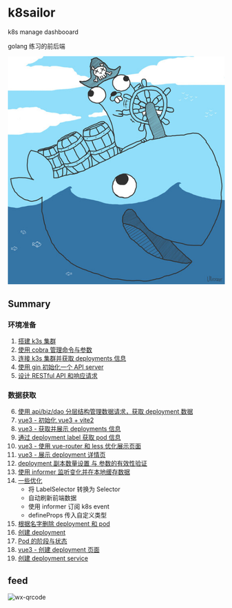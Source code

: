 # k8sailor

k8s manage dashbooard

golang 练习的前后端

![](/docs/assets/img/gopher-pirate-medium.jpg)

## Summary

### 环境准备

1. [搭建 k3s 集群](/docs/01-install-k3s-cluster.md)
2. [使用 cobra 管理命令与参数](/docs/02-design-cobra-command.md)
3. [连接 k3s 集群并获取 deployments 信息](/docs/03-connect-cluster.md)
4. [使用 gin 初始化一个 API server](/docs/04-init-httpserver.md)
5. [设计 RESTful API 和响应请求](/docs/05-design-restful-api-and-response-data.md)

### 数据获取

6. [使用 api/biz/dao 分层结构管理数据请求，获取 deployment 数据](/docs/06-get-all-deployments.md)
7. [vue3 - 初始化 vue3 + vite2](/docs/07-initial-vue3-vite2.md)
8. [vue3 - 获取并展示 deployments 信息](/docs/08-fetch-and-display-deployments.md)
9. [通过 deployment label 获取 pod 信息](/docs/09-get-pods-by-deployment-label.md)
10. [vue3 - 使用 vue-router 和 less 优化展示页面](/docs/10-vue-router-and-less.md)
11. [vue3 - 展示 deployment 详情页](/docs/11-display-deployment-detail.md)
12. [deployment 副本数量设置 与 参数的有效性验证](/docs/12-deployment-scale-and-params-validate.md)
13. [使用 informer 监听变化并在本地缓存数据](./docs/13-k8s-informer.md)
14. [一些优化](./docs/14-some-optimize.md)
    + 将 LabelSelector 转换为 Selector
    + 自动刷新前端数据
    + 使用 informer 订阅 k8s event
    + defineProps 传入自定义类型
15. [根据名字删除 deployment 和 pod](./docs/15-delete-deployment-and-pod-by-name.md)
16. [创建 deployment](./docs/16-create-deployment.md)
17. [Pod 的阶段与状态](./docs/17-pod-phase-and-status.md)
18. [vue3 - 创建 deployment 页面](./docs/18-vue3-create-deployment.md)
19. [创建 deployment service](./docs/19-create-service.md)

## feed

![wx-qrcode](https://tangx.in/assets/images/wx-qrcode.png)

